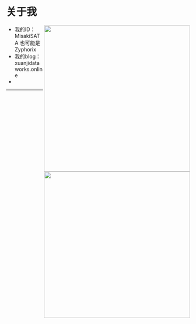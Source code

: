 # 关于我

<img align='right' src="https://github-readme-stats.zohan.tech/api?username=MisakiSATA&hide_border=true&show_icons=true&include_all_commits=true&bg_color=0,EC6C6C,FFD479,FFFC79,73FA79&theme=graywhite&locale=cn" width="400">

<img
    align="right"
    src="https://github-readme-stats.zohan.tech/api? \
        username=MisakiSATA&\
        hide_border=true&\
        show_icons=true&\
        include_all_commits=true&\
        bg_color=0,EC6C6C,FFD479,FFFC79,73FA79&\
        theme=graywhite&\
        locale=cn"
    width="400"
/>

* 我的ID：MisakiSATA  也可能是Zyphorix
* 我的blog：xuanjidataworks.online
*

---
